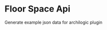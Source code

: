 <!-- This README file is going to be the one displayed on the Grafana.com website for your plugin -->

# Floor Space Api

Generate example json data for archilogic plugin
